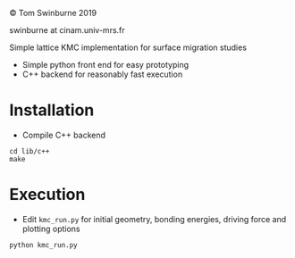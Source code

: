 :copyright: Tom Swinburne 2019

swinburne at cinam.univ-mrs.fr

Simple lattice KMC implementation for surface migration studies

- Simple python front end for easy prototyping
- C++ backend for reasonably fast execution

# Installation
- Compile C++ backend
```
cd lib/c++
make
```
# Execution
- Edit `kmc_run.py` for initial geometry, bonding energies, driving force and plotting options
```
python kmc_run.py
```

